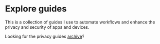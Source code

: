 # Explore guides

This is a collection of guides I use to automate workflows and enhance the privacy and security of apps and devices.

Looking for the privacy guides [archive](/archive)?